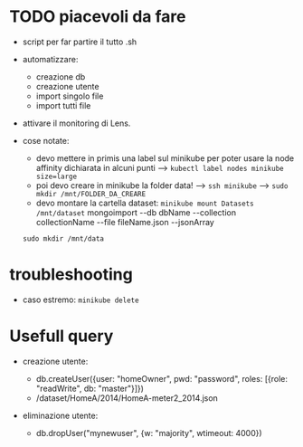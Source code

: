 # TODO piacevoli da fare
* script per far partire il tutto .sh
* automatizzare:
   * creazione db
   * creazione utente
   * import singolo file
   * import tutti file
* attivare il monitoring di Lens.



* cose notate:
  * devo mettere in primis una label sul minikube per poter usare la node affinity dichiarata in alcuni punti
     --> ```kubectl label nodes minikube size=large```
  * poi devo creare in minikube la folder data!
     --> ```ssh minikube```
     --> ```sudo mkdir /mnt/FOLDER_DA_CREARE```
  * devo montare la cartella dataset: ```minikube mount Datasets /mnt/dataset``` 
  mongoimport --db dbName --collection collectionName --file fileName.json --jsonArray



  ```sudo mkdir /mnt/data```

# troubleshooting
* caso estremo: ```minikube delete```


# Usefull query
* creazione utente:
   * db.createUser({user: "homeOwner", pwd: "password", roles: [{role: "readWrite", db: "master"}]})
   * /dataset/HomeA/2014/HomeA-meter2_2014.json

* eliminazione utente:
  * db.dropUser("mynewuser", {w: "majority", wtimeout: 4000})